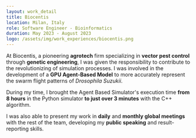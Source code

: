 ```yaml
---
layout: work_detail
title: Biocentis
location: Milan, Italy
role: Software Engineer - Bioinformatics
duration: May 2023 - August 2023
logo: /assets/img/work_experiences/biocentis.png
---
```


At Biocentis, a pioneering **agrotech** firm specializing in **vector pest control** through **genetic engineering**, I was given the responsibility to contribute to the revolutionizing of simulation processes. I was involved in the development of a **GPU Agent-Based Model** to more accurately represent the swarm flight patterns of *Drosophila Suzukii*.

During my time, I brought the Agent Based Simulator's execution time **from 8 hours** in the Python simulator **to just over 3 minutes** with the C++ algorithm.

I was also able to present my work in **daily** and **monthly global meetings** with the rest of the team, developing my **public speaking** and result-reporting skills.
